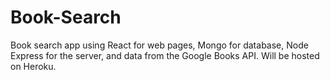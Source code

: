 # Book-Search
Book search app using React for web pages, Mongo for database, Node Express for the server, and data from the Google Books API.  Will be hosted on Heroku.
